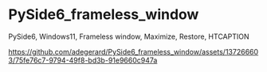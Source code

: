 # PySide6_frameless_window
PySide6, Windows11, Frameless window, Maximize, Restore, HTCAPTION



https://github.com/adegerard/PySide6_frameless_window/assets/137266603/75fe76c7-9794-49f8-bd3b-91e9660c947a

